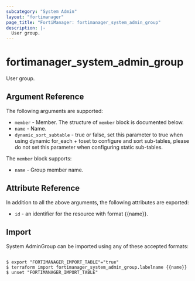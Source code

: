 ```yaml
---
subcategory: "System Admin"
layout: "fortimanager"
page_title: "FortiManager: fortimanager_system_admin_group"
description: |-
  User group.
---
```


# fortimanager_system_admin_group
User group.

## Argument Reference


The following arguments are supported:


* `member` - Member. The structure of `member` block is documented below.
* `name` - Name.
* `dynamic_sort_subtable` - true or false, set this parameter to true when using dynamic for_each + toset to configure and sort sub-tables, please do not set this parameter when configuring static sub-tables.

The `member` block supports:

* `name` - Group member name.


## Attribute Reference

In addition to all the above arguments, the following attributes are exported:
* `id` - an identifier for the resource with format {{name}}.

## Import

System AdminGroup can be imported using any of these accepted formats:
```

$ export "FORTIMANAGER_IMPORT_TABLE"="true"
$ terraform import fortimanager_system_admin_group.labelname {{name}}
$ unset "FORTIMANAGER_IMPORT_TABLE"
```

